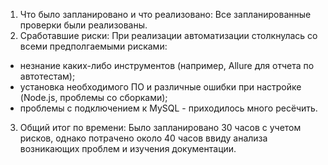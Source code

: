 1. Что было запланировано и что реализовано: Все запланированные проверки были реализованы. 
2. Сработавшие риски: При реализации автоматизации столкнулась со всеми предполгаемыми рисками:
- незнание каких-либо инструментов (например, Allure для отчета по автотестам);
- установка необходимого ПО и различные ошибки при настройке (Node.js, проблемы со сборками);
- проблемы с подключением к MySQL - приходилось много ресёчить.
3. Общий итог по времени: Было запланировано 30 часов с учетом рисков, однако потрачено около 40 часов ввиду анализа возникающих проблем и изучения документации.

